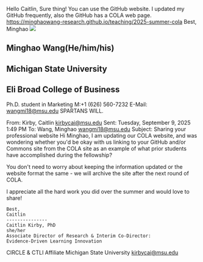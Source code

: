 Hello Caitlin,
Sure thing! You can use the GitHub website. I updated my GitHub frequently, also the GitHub has a COLA web page.
https://minghaowang-research.github.io/teaching/2025-summer-cola
Best, Minghao
![](https://cdn.mathpix.com/cropped/2025_10_17_1b0685a2bcd91a192cf5g-1.jpg?height=313&width=264&top_left_y=1002&top_left_x=238)

## Minghao Wang(He/him/his)

## Michigan State University

## Eli Broad College of Business

Ph.D. student in Marketing
M:+1 (626) 560-7232
E-Mail: wangmi18@msu.edu
SPARTANS WILL.

From: Kirby, Caitlin [kirbycai@msu.edu](mailto:kirbycai@msu.edu)
Sent: Tuesday, September 9, 2025 1:49 PM
To: Wang, Minghao [wangmi18@msu.edu](mailto:wangmi18@msu.edu)
Subject: Sharing your professional website
Hi Minghao,
I am updating our COLA website, and was wondering whether you'd be okay with us linking to your GitHub and/or Commons site from the COLA site as an example of what prior students have accomplished during the fellowship?

You don't need to worry about keeping the information updated or the website format the same - we will archive the site after the next round of COLA.

I appreciate all the hard work you did over the summer and would love to share!

```
Best,
Caitlin
---------------
Caitlin Kirby, PhD
she/her
Associate Director of Research & Interim Co-Director:
Evidence-Driven Learning Innovation
```

CIRCLE \& CTLI Affiliate
Michigan State University
kirbycai@msu.edu

